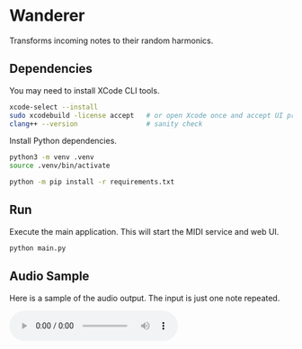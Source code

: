 # Wanderer

Transforms incoming notes to their random harmonics.

## Dependencies

You may need to install XCode CLI tools.

```bash
xcode-select --install
sudo xcodebuild -license accept   # or open Xcode once and accept UI prompt
clang++ --version                 # sanity check
```

Install Python dependencies.

```bash
python3 -m venv .venv
source .venv/bin/activate

python -m pip install -r requirements.txt
```

## Run

Execute the main application. This will start the MIDI service and web UI.

```bash
python main.py
```

## Audio Sample

Here is a sample of the audio output. The input is just one note repeated.

<audio controls>
  <source src="sample.mp3" type="audio/mpeg">
  Your browser does not support the audio element.
</audio>
